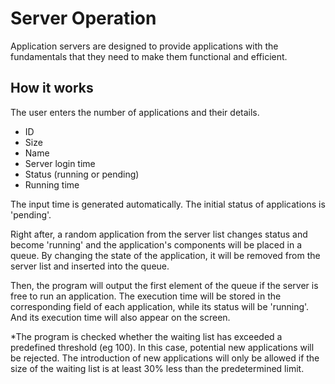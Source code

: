 # Server Operation

Application servers are designed to provide applications with the fundamentals that they need to make them functional and efficient.

## How it works
The user enters the number of applications and their details. 

* ID 
* Size
* Name 
* Server login time 
* Status (running or pending)
* Running time

The input time is generated automatically. The initial status of applications is 'pending'.

Right after, a random application from the server list changes status and become 'running' and the application's components will be placed in a queue. By changing the state of the application, it will be removed from the server list and inserted into the queue.

Then, the program will output the first element of the queue if the server is free to run an application. The execution time will be stored in the corresponding field of each application, while its status will be 'running'. And its execution time will also appear on the screen.

*The program is checked whether the waiting list has exceeded a predefined threshold (eg 100). In this case, potential new applications will be rejected. The introduction of new applications will only be allowed if the size of the waiting list is at least 30% less than the predetermined limit.

